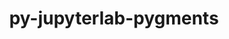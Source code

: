 ---
title: "py-jupyterlab-pygments"
layout: cache
categories: [package, develop]
meta: {"versions": ["0.2.2"], "compilers": ["gcc@=11.1.0", "gcc@=11.4.0", "gcc@=9.4.0", "oneapi@=2023.2.0", "oneapi@=2023.2.1"], "oss": ["ubuntu20.04"], "platforms": ["linux"], "targets": ["aarch64", "neoverse_v1", "ppc64le", "x86_64_v3"], "stacks": ["data-vis-sdk", "e4s", "e4s-arm", "e4s-neoverse_v1", "e4s-oneapi", "e4s-power", "root"], "num_specs": 84, "num_specs_by_stack": {"root": 84, "e4s-arm": 14, "e4s-neoverse_v1": 9, "e4s-power": 14, "data-vis-sdk": 13, "e4s": 20, "e4s-oneapi": 14}}
spec_details: [{"hash": "kl7hclzlq27bdqloht4onx77hss2rclv", "compiler": "gcc@=11.4.0", "versions": ["0.2.2"], "os": "ubuntu20.04", "platform": "linux", "target": "aarch64", "variants": ["build_system=python_pip"], "stacks": ["root", "e4s-arm"], "size": "-", "tarball": "https://binaries.spack.io/develop/build_cache/linux-ubuntu20.04-aarch64/gcc-11.4.0/py-jupyterlab-pygments-0.2.2/linux-ubuntu20.04-aarch64-gcc-11.4.0-py-jupyterlab-pygments-0.2.2-kl7hclzlq27bdqloht4onx77hss2rclv.spack"}, {"hash": "l4yil6wrv52gschrpqzfuyhec2hmymi4", "compiler": "gcc@=11.4.0", "versions": ["0.2.2"], "os": "ubuntu20.04", "platform": "linux", "target": "aarch64", "variants": ["build_system=python_pip"], "stacks": ["root", "e4s-arm"], "size": "-", "tarball": "https://binaries.spack.io/develop/build_cache/linux-ubuntu20.04-aarch64/gcc-11.4.0/py-jupyterlab-pygments-0.2.2/linux-ubuntu20.04-aarch64-gcc-11.4.0-py-jupyterlab-pygments-0.2.2-l4yil6wrv52gschrpqzfuyhec2hmymi4.spack"}, {"hash": "edfs5zh4g32havxy2tmow3pds4vrijmf", "compiler": "gcc@=11.4.0", "versions": ["0.2.2"], "os": "ubuntu20.04", "platform": "linux", "target": "aarch64", "variants": ["build_system=python_pip"], "stacks": ["root", "e4s-arm"], "size": "-", "tarball": "https://binaries.spack.io/develop/build_cache/linux-ubuntu20.04-aarch64/gcc-11.4.0/py-jupyterlab-pygments-0.2.2/linux-ubuntu20.04-aarch64-gcc-11.4.0-py-jupyterlab-pygments-0.2.2-edfs5zh4g32havxy2tmow3pds4vrijmf.spack"}, {"hash": "d3heysgkp2fgtmijzqvqwf5hixu4paqc", "compiler": "gcc@=11.4.0", "versions": ["0.2.2"], "os": "ubuntu20.04", "platform": "linux", "target": "aarch64", "variants": ["build_system=python_pip"], "stacks": ["root", "e4s-arm"], "size": "-", "tarball": "https://binaries.spack.io/develop/build_cache/linux-ubuntu20.04-aarch64/gcc-11.4.0/py-jupyterlab-pygments-0.2.2/linux-ubuntu20.04-aarch64-gcc-11.4.0-py-jupyterlab-pygments-0.2.2-d3heysgkp2fgtmijzqvqwf5hixu4paqc.spack"}, {"hash": "nysavvn2srhf5co5dwom3ipgblkcrgrc", "compiler": "gcc@=11.4.0", "versions": ["0.2.2"], "os": "ubuntu20.04", "platform": "linux", "target": "aarch64", "variants": ["build_system=python_pip"], "stacks": ["root", "e4s-arm"], "size": "-", "tarball": "https://binaries.spack.io/develop/build_cache/linux-ubuntu20.04-aarch64/gcc-11.4.0/py-jupyterlab-pygments-0.2.2/linux-ubuntu20.04-aarch64-gcc-11.4.0-py-jupyterlab-pygments-0.2.2-nysavvn2srhf5co5dwom3ipgblkcrgrc.spack"}, {"hash": "ossb7djf7jeevlvwul3ptmzeum7csi26", "compiler": "gcc@=11.4.0", "versions": ["0.2.2"], "os": "ubuntu20.04", "platform": "linux", "target": "aarch64", "variants": ["build_system=python_pip"], "stacks": ["root", "e4s-arm"], "size": "-", "tarball": "https://binaries.spack.io/develop/build_cache/linux-ubuntu20.04-aarch64/gcc-11.4.0/py-jupyterlab-pygments-0.2.2/linux-ubuntu20.04-aarch64-gcc-11.4.0-py-jupyterlab-pygments-0.2.2-ossb7djf7jeevlvwul3ptmzeum7csi26.spack"}, {"hash": "fby7322k4mj74lib5a3ncsnw33ac4jhd", "compiler": "gcc@=11.4.0", "versions": ["0.2.2"], "os": "ubuntu20.04", "platform": "linux", "target": "aarch64", "variants": ["build_system=python_pip"], "stacks": ["root", "e4s-arm"], "size": "-", "tarball": "https://binaries.spack.io/develop/build_cache/linux-ubuntu20.04-aarch64/gcc-11.4.0/py-jupyterlab-pygments-0.2.2/linux-ubuntu20.04-aarch64-gcc-11.4.0-py-jupyterlab-pygments-0.2.2-fby7322k4mj74lib5a3ncsnw33ac4jhd.spack"}, {"hash": "ojlq3m6aloe5sbnvij3idt4mh355qc2v", "compiler": "gcc@=11.4.0", "versions": ["0.2.2"], "os": "ubuntu20.04", "platform": "linux", "target": "aarch64", "variants": ["build_system=python_pip"], "stacks": ["root", "e4s-arm"], "size": "-", "tarball": "https://binaries.spack.io/develop/build_cache/linux-ubuntu20.04-aarch64/gcc-11.4.0/py-jupyterlab-pygments-0.2.2/linux-ubuntu20.04-aarch64-gcc-11.4.0-py-jupyterlab-pygments-0.2.2-ojlq3m6aloe5sbnvij3idt4mh355qc2v.spack"}, {"hash": "5ohkpojluahz56njdb7pr4l5bot3og6s", "compiler": "gcc@=11.4.0", "versions": ["0.2.2"], "os": "ubuntu20.04", "platform": "linux", "target": "aarch64", "variants": ["build_system=python_pip"], "stacks": ["root", "e4s-arm"], "size": "-", "tarball": "https://binaries.spack.io/develop/build_cache/linux-ubuntu20.04-aarch64/gcc-11.4.0/py-jupyterlab-pygments-0.2.2/linux-ubuntu20.04-aarch64-gcc-11.4.0-py-jupyterlab-pygments-0.2.2-5ohkpojluahz56njdb7pr4l5bot3og6s.spack"}, {"hash": "4b7dfv5bpnyuehq4a7q2ctbd47qaaxhb", "compiler": "gcc@=11.4.0", "versions": ["0.2.2"], "os": "ubuntu20.04", "platform": "linux", "target": "aarch64", "variants": ["build_system=python_pip"], "stacks": ["root", "e4s-arm"], "size": "-", "tarball": "https://binaries.spack.io/develop/build_cache/linux-ubuntu20.04-aarch64/gcc-11.4.0/py-jupyterlab-pygments-0.2.2/linux-ubuntu20.04-aarch64-gcc-11.4.0-py-jupyterlab-pygments-0.2.2-4b7dfv5bpnyuehq4a7q2ctbd47qaaxhb.spack"}, {"hash": "atcktfmkommv5eq54mzzfiajqyxk3jil", "compiler": "gcc@=11.4.0", "versions": ["0.2.2"], "os": "ubuntu20.04", "platform": "linux", "target": "aarch64", "variants": ["build_system=python_pip"], "stacks": ["root", "e4s-arm"], "size": "-", "tarball": "https://binaries.spack.io/develop/build_cache/linux-ubuntu20.04-aarch64/gcc-11.4.0/py-jupyterlab-pygments-0.2.2/linux-ubuntu20.04-aarch64-gcc-11.4.0-py-jupyterlab-pygments-0.2.2-atcktfmkommv5eq54mzzfiajqyxk3jil.spack"}, {"hash": "lx53lwcgs42lugtbjyabqygruhkqbshu", "compiler": "gcc@=11.4.0", "versions": ["0.2.2"], "os": "ubuntu20.04", "platform": "linux", "target": "aarch64", "variants": ["build_system=python_pip"], "stacks": ["root", "e4s-arm"], "size": "-", "tarball": "https://binaries.spack.io/develop/build_cache/linux-ubuntu20.04-aarch64/gcc-11.4.0/py-jupyterlab-pygments-0.2.2/linux-ubuntu20.04-aarch64-gcc-11.4.0-py-jupyterlab-pygments-0.2.2-lx53lwcgs42lugtbjyabqygruhkqbshu.spack"}, {"hash": "6364qrc5vncdfrfh4t5ntgcl3mp7jjms", "compiler": "gcc@=11.4.0", "versions": ["0.2.2"], "os": "ubuntu20.04", "platform": "linux", "target": "aarch64", "variants": ["build_system=python_pip"], "stacks": ["root", "e4s-arm"], "size": "-", "tarball": "https://binaries.spack.io/develop/build_cache/linux-ubuntu20.04-aarch64/gcc-11.4.0/py-jupyterlab-pygments-0.2.2/linux-ubuntu20.04-aarch64-gcc-11.4.0-py-jupyterlab-pygments-0.2.2-6364qrc5vncdfrfh4t5ntgcl3mp7jjms.spack"}, {"hash": "u6au643i7clnssjipvhmoyqgxej4nza2", "compiler": "gcc@=11.4.0", "versions": ["0.2.2"], "os": "ubuntu20.04", "platform": "linux", "target": "aarch64", "variants": ["build_system=python_pip"], "stacks": ["root", "e4s-arm"], "size": "-", "tarball": "https://binaries.spack.io/develop/build_cache/linux-ubuntu20.04-aarch64/gcc-11.4.0/py-jupyterlab-pygments-0.2.2/linux-ubuntu20.04-aarch64-gcc-11.4.0-py-jupyterlab-pygments-0.2.2-u6au643i7clnssjipvhmoyqgxej4nza2.spack"}, {"hash": "rt56ip6sxnlfnldalggnllkn4oh4qvm6", "compiler": "gcc@=11.4.0", "versions": ["0.2.2"], "os": "ubuntu20.04", "platform": "linux", "target": "neoverse_v1", "variants": ["build_system=python_pip"], "stacks": ["e4s-neoverse_v1", "root"], "size": "-", "tarball": "https://binaries.spack.io/develop/build_cache/linux-ubuntu20.04-neoverse_v1/gcc-11.4.0/py-jupyterlab-pygments-0.2.2/linux-ubuntu20.04-neoverse_v1-gcc-11.4.0-py-jupyterlab-pygments-0.2.2-rt56ip6sxnlfnldalggnllkn4oh4qvm6.spack"}, {"hash": "s3s7bgeozrpzsypqnwojp6fge3gvwptq", "compiler": "gcc@=11.4.0", "versions": ["0.2.2"], "os": "ubuntu20.04", "platform": "linux", "target": "neoverse_v1", "variants": ["build_system=python_pip"], "stacks": ["e4s-neoverse_v1", "root"], "size": "-", "tarball": "https://binaries.spack.io/develop/build_cache/linux-ubuntu20.04-neoverse_v1/gcc-11.4.0/py-jupyterlab-pygments-0.2.2/linux-ubuntu20.04-neoverse_v1-gcc-11.4.0-py-jupyterlab-pygments-0.2.2-s3s7bgeozrpzsypqnwojp6fge3gvwptq.spack"}, {"hash": "fjzfnnujlydq5ozp6iu6ps24jq5pfigg", "compiler": "gcc@=11.4.0", "versions": ["0.2.2"], "os": "ubuntu20.04", "platform": "linux", "target": "neoverse_v1", "variants": ["build_system=python_pip"], "stacks": ["e4s-neoverse_v1", "root"], "size": "-", "tarball": "https://binaries.spack.io/develop/build_cache/linux-ubuntu20.04-neoverse_v1/gcc-11.4.0/py-jupyterlab-pygments-0.2.2/linux-ubuntu20.04-neoverse_v1-gcc-11.4.0-py-jupyterlab-pygments-0.2.2-fjzfnnujlydq5ozp6iu6ps24jq5pfigg.spack"}, {"hash": "l2iyz5qvatwj3hpmycsdecqimwtfx4kq", "compiler": "gcc@=11.4.0", "versions": ["0.2.2"], "os": "ubuntu20.04", "platform": "linux", "target": "neoverse_v1", "variants": ["build_system=python_pip"], "stacks": ["e4s-neoverse_v1", "root"], "size": "-", "tarball": "https://binaries.spack.io/develop/build_cache/linux-ubuntu20.04-neoverse_v1/gcc-11.4.0/py-jupyterlab-pygments-0.2.2/linux-ubuntu20.04-neoverse_v1-gcc-11.4.0-py-jupyterlab-pygments-0.2.2-l2iyz5qvatwj3hpmycsdecqimwtfx4kq.spack"}, {"hash": "wb75r3kieu22g7pbtyrbjoyiuau75b7z", "compiler": "gcc@=11.4.0", "versions": ["0.2.2"], "os": "ubuntu20.04", "platform": "linux", "target": "neoverse_v1", "variants": ["build_system=python_pip"], "stacks": ["e4s-neoverse_v1", "root"], "size": "-", "tarball": "https://binaries.spack.io/develop/build_cache/linux-ubuntu20.04-neoverse_v1/gcc-11.4.0/py-jupyterlab-pygments-0.2.2/linux-ubuntu20.04-neoverse_v1-gcc-11.4.0-py-jupyterlab-pygments-0.2.2-wb75r3kieu22g7pbtyrbjoyiuau75b7z.spack"}, {"hash": "i7rkz4pwpibxnkrby245zdzmul7velnd", "compiler": "gcc@=11.4.0", "versions": ["0.2.2"], "os": "ubuntu20.04", "platform": "linux", "target": "neoverse_v1", "variants": ["build_system=python_pip"], "stacks": ["e4s-neoverse_v1", "root"], "size": "-", "tarball": "https://binaries.spack.io/develop/build_cache/linux-ubuntu20.04-neoverse_v1/gcc-11.4.0/py-jupyterlab-pygments-0.2.2/linux-ubuntu20.04-neoverse_v1-gcc-11.4.0-py-jupyterlab-pygments-0.2.2-i7rkz4pwpibxnkrby245zdzmul7velnd.spack"}, {"hash": "5qgc5ixgcveyj3445dcal3iyy4iwaqx3", "compiler": "gcc@=11.4.0", "versions": ["0.2.2"], "os": "ubuntu20.04", "platform": "linux", "target": "neoverse_v1", "variants": ["build_system=python_pip"], "stacks": ["e4s-neoverse_v1", "root"], "size": "-", "tarball": "https://binaries.spack.io/develop/build_cache/linux-ubuntu20.04-neoverse_v1/gcc-11.4.0/py-jupyterlab-pygments-0.2.2/linux-ubuntu20.04-neoverse_v1-gcc-11.4.0-py-jupyterlab-pygments-0.2.2-5qgc5ixgcveyj3445dcal3iyy4iwaqx3.spack"}, {"hash": "4bx3tj6adqnn4apmujgnb5ynz2twczvs", "compiler": "gcc@=11.4.0", "versions": ["0.2.2"], "os": "ubuntu20.04", "platform": "linux", "target": "neoverse_v1", "variants": ["build_system=python_pip"], "stacks": ["e4s-neoverse_v1", "root"], "size": "-", "tarball": "https://binaries.spack.io/develop/build_cache/linux-ubuntu20.04-neoverse_v1/gcc-11.4.0/py-jupyterlab-pygments-0.2.2/linux-ubuntu20.04-neoverse_v1-gcc-11.4.0-py-jupyterlab-pygments-0.2.2-4bx3tj6adqnn4apmujgnb5ynz2twczvs.spack"}, {"hash": "gv3xrzjupoadz5fng226nozr7fch76ey", "compiler": "gcc@=11.4.0", "versions": ["0.2.2"], "os": "ubuntu20.04", "platform": "linux", "target": "neoverse_v1", "variants": ["build_system=python_pip"], "stacks": ["e4s-neoverse_v1", "root"], "size": "-", "tarball": "https://binaries.spack.io/develop/build_cache/linux-ubuntu20.04-neoverse_v1/gcc-11.4.0/py-jupyterlab-pygments-0.2.2/linux-ubuntu20.04-neoverse_v1-gcc-11.4.0-py-jupyterlab-pygments-0.2.2-gv3xrzjupoadz5fng226nozr7fch76ey.spack"}, {"hash": "uwp2myesusjrccvzbmwjq2wzf2z5s4ao", "compiler": "gcc@=9.4.0", "versions": ["0.2.2"], "os": "ubuntu20.04", "platform": "linux", "target": "ppc64le", "variants": ["build_system=python_pip"], "stacks": ["root", "e4s-power"], "size": "-", "tarball": "https://binaries.spack.io/develop/build_cache/linux-ubuntu20.04-ppc64le/gcc-9.4.0/py-jupyterlab-pygments-0.2.2/linux-ubuntu20.04-ppc64le-gcc-9.4.0-py-jupyterlab-pygments-0.2.2-uwp2myesusjrccvzbmwjq2wzf2z5s4ao.spack"}, {"hash": "2mv5saaqpwt7ylmpss4d6zw7mxnkq7wc", "compiler": "gcc@=9.4.0", "versions": ["0.2.2"], "os": "ubuntu20.04", "platform": "linux", "target": "ppc64le", "variants": ["build_system=python_pip"], "stacks": ["root", "e4s-power"], "size": "-", "tarball": "https://binaries.spack.io/develop/build_cache/linux-ubuntu20.04-ppc64le/gcc-9.4.0/py-jupyterlab-pygments-0.2.2/linux-ubuntu20.04-ppc64le-gcc-9.4.0-py-jupyterlab-pygments-0.2.2-2mv5saaqpwt7ylmpss4d6zw7mxnkq7wc.spack"}, {"hash": "4bhwogxtklpmgkbogb5qu3aqj2tjgusx", "compiler": "gcc@=9.4.0", "versions": ["0.2.2"], "os": "ubuntu20.04", "platform": "linux", "target": "ppc64le", "variants": ["build_system=python_pip"], "stacks": ["root", "e4s-power"], "size": "-", "tarball": "https://binaries.spack.io/develop/build_cache/linux-ubuntu20.04-ppc64le/gcc-9.4.0/py-jupyterlab-pygments-0.2.2/linux-ubuntu20.04-ppc64le-gcc-9.4.0-py-jupyterlab-pygments-0.2.2-4bhwogxtklpmgkbogb5qu3aqj2tjgusx.spack"}, {"hash": "7q775blccehxerpukiw2afbsiorxjtd7", "compiler": "gcc@=9.4.0", "versions": ["0.2.2"], "os": "ubuntu20.04", "platform": "linux", "target": "ppc64le", "variants": ["build_system=python_pip"], "stacks": ["root", "e4s-power"], "size": "-", "tarball": "https://binaries.spack.io/develop/build_cache/linux-ubuntu20.04-ppc64le/gcc-9.4.0/py-jupyterlab-pygments-0.2.2/linux-ubuntu20.04-ppc64le-gcc-9.4.0-py-jupyterlab-pygments-0.2.2-7q775blccehxerpukiw2afbsiorxjtd7.spack"}, {"hash": "cynpicdi2a6qo4fd6vdv7lydsz6kcx4i", "compiler": "gcc@=9.4.0", "versions": ["0.2.2"], "os": "ubuntu20.04", "platform": "linux", "target": "ppc64le", "variants": ["build_system=python_pip"], "stacks": ["root", "e4s-power"], "size": "-", "tarball": "https://binaries.spack.io/develop/build_cache/linux-ubuntu20.04-ppc64le/gcc-9.4.0/py-jupyterlab-pygments-0.2.2/linux-ubuntu20.04-ppc64le-gcc-9.4.0-py-jupyterlab-pygments-0.2.2-cynpicdi2a6qo4fd6vdv7lydsz6kcx4i.spack"}, {"hash": "4tka6oq2s6oug2q5dlnj4dpnqyry4pfe", "compiler": "gcc@=9.4.0", "versions": ["0.2.2"], "os": "ubuntu20.04", "platform": "linux", "target": "ppc64le", "variants": ["build_system=python_pip"], "stacks": ["root", "e4s-power"], "size": "-", "tarball": "https://binaries.spack.io/develop/build_cache/linux-ubuntu20.04-ppc64le/gcc-9.4.0/py-jupyterlab-pygments-0.2.2/linux-ubuntu20.04-ppc64le-gcc-9.4.0-py-jupyterlab-pygments-0.2.2-4tka6oq2s6oug2q5dlnj4dpnqyry4pfe.spack"}, {"hash": "g4v5hxq3aehywxrwvsubuadqkygf7i6a", "compiler": "gcc@=9.4.0", "versions": ["0.2.2"], "os": "ubuntu20.04", "platform": "linux", "target": "ppc64le", "variants": ["build_system=python_pip"], "stacks": ["root", "e4s-power"], "size": "-", "tarball": "https://binaries.spack.io/develop/build_cache/linux-ubuntu20.04-ppc64le/gcc-9.4.0/py-jupyterlab-pygments-0.2.2/linux-ubuntu20.04-ppc64le-gcc-9.4.0-py-jupyterlab-pygments-0.2.2-g4v5hxq3aehywxrwvsubuadqkygf7i6a.spack"}, {"hash": "mbj2z6aw6q55mq5jnf7pbyn5uvhju4wn", "compiler": "gcc@=9.4.0", "versions": ["0.2.2"], "os": "ubuntu20.04", "platform": "linux", "target": "ppc64le", "variants": ["build_system=python_pip"], "stacks": ["root", "e4s-power"], "size": "-", "tarball": "https://binaries.spack.io/develop/build_cache/linux-ubuntu20.04-ppc64le/gcc-9.4.0/py-jupyterlab-pygments-0.2.2/linux-ubuntu20.04-ppc64le-gcc-9.4.0-py-jupyterlab-pygments-0.2.2-mbj2z6aw6q55mq5jnf7pbyn5uvhju4wn.spack"}, {"hash": "t7ricur4n2mxrp6mm6ibktvstm2xbkwn", "compiler": "gcc@=9.4.0", "versions": ["0.2.2"], "os": "ubuntu20.04", "platform": "linux", "target": "ppc64le", "variants": ["build_system=python_pip"], "stacks": ["root", "e4s-power"], "size": "-", "tarball": "https://binaries.spack.io/develop/build_cache/linux-ubuntu20.04-ppc64le/gcc-9.4.0/py-jupyterlab-pygments-0.2.2/linux-ubuntu20.04-ppc64le-gcc-9.4.0-py-jupyterlab-pygments-0.2.2-t7ricur4n2mxrp6mm6ibktvstm2xbkwn.spack"}, {"hash": "3oxewujepjdoq7slnnnfihvjlac422y5", "compiler": "gcc@=9.4.0", "versions": ["0.2.2"], "os": "ubuntu20.04", "platform": "linux", "target": "ppc64le", "variants": ["build_system=python_pip"], "stacks": ["root", "e4s-power"], "size": "-", "tarball": "https://binaries.spack.io/develop/build_cache/linux-ubuntu20.04-ppc64le/gcc-9.4.0/py-jupyterlab-pygments-0.2.2/linux-ubuntu20.04-ppc64le-gcc-9.4.0-py-jupyterlab-pygments-0.2.2-3oxewujepjdoq7slnnnfihvjlac422y5.spack"}, {"hash": "hvcoghprvs5b7wy5oq54tddzoy4j6w7f", "compiler": "gcc@=9.4.0", "versions": ["0.2.2"], "os": "ubuntu20.04", "platform": "linux", "target": "ppc64le", "variants": ["build_system=python_pip"], "stacks": ["root", "e4s-power"], "size": "-", "tarball": "https://binaries.spack.io/develop/build_cache/linux-ubuntu20.04-ppc64le/gcc-9.4.0/py-jupyterlab-pygments-0.2.2/linux-ubuntu20.04-ppc64le-gcc-9.4.0-py-jupyterlab-pygments-0.2.2-hvcoghprvs5b7wy5oq54tddzoy4j6w7f.spack"}, {"hash": "slafvocfzqqhj6vvv32htu3mebp4js56", "compiler": "gcc@=9.4.0", "versions": ["0.2.2"], "os": "ubuntu20.04", "platform": "linux", "target": "ppc64le", "variants": ["build_system=python_pip"], "stacks": ["root", "e4s-power"], "size": "-", "tarball": "https://binaries.spack.io/develop/build_cache/linux-ubuntu20.04-ppc64le/gcc-9.4.0/py-jupyterlab-pygments-0.2.2/linux-ubuntu20.04-ppc64le-gcc-9.4.0-py-jupyterlab-pygments-0.2.2-slafvocfzqqhj6vvv32htu3mebp4js56.spack"}, {"hash": "bmqfvluuk5hijky5k5lsytd2oqvpqppd", "compiler": "gcc@=9.4.0", "versions": ["0.2.2"], "os": "ubuntu20.04", "platform": "linux", "target": "ppc64le", "variants": ["build_system=python_pip"], "stacks": ["root", "e4s-power"], "size": "-", "tarball": "https://binaries.spack.io/develop/build_cache/linux-ubuntu20.04-ppc64le/gcc-9.4.0/py-jupyterlab-pygments-0.2.2/linux-ubuntu20.04-ppc64le-gcc-9.4.0-py-jupyterlab-pygments-0.2.2-bmqfvluuk5hijky5k5lsytd2oqvpqppd.spack"}, {"hash": "hx2zpfb4edwhubp3y4kz67crk2opcgch", "compiler": "gcc@=9.4.0", "versions": ["0.2.2"], "os": "ubuntu20.04", "platform": "linux", "target": "ppc64le", "variants": ["build_system=python_pip"], "stacks": ["root", "e4s-power"], "size": "-", "tarball": "https://binaries.spack.io/develop/build_cache/linux-ubuntu20.04-ppc64le/gcc-9.4.0/py-jupyterlab-pygments-0.2.2/linux-ubuntu20.04-ppc64le-gcc-9.4.0-py-jupyterlab-pygments-0.2.2-hx2zpfb4edwhubp3y4kz67crk2opcgch.spack"}, {"hash": "mnybtm4rcolm3olv3faxed3dddop35ug", "compiler": "gcc@=11.1.0", "versions": ["0.2.2"], "os": "ubuntu20.04", "platform": "linux", "target": "x86_64_v3", "variants": ["build_system=python_pip"], "stacks": ["root", "data-vis-sdk"], "size": "-", "tarball": "https://binaries.spack.io/develop/build_cache/linux-ubuntu20.04-x86_64_v3/gcc-11.1.0/py-jupyterlab-pygments-0.2.2/linux-ubuntu20.04-x86_64_v3-gcc-11.1.0-py-jupyterlab-pygments-0.2.2-mnybtm4rcolm3olv3faxed3dddop35ug.spack"}, {"hash": "d32pssiko5zqrsneopuyfbcma36v253i", "compiler": "gcc@=11.1.0", "versions": ["0.2.2"], "os": "ubuntu20.04", "platform": "linux", "target": "x86_64_v3", "variants": ["build_system=python_pip"], "stacks": ["root", "data-vis-sdk"], "size": "-", "tarball": "https://binaries.spack.io/develop/build_cache/linux-ubuntu20.04-x86_64_v3/gcc-11.1.0/py-jupyterlab-pygments-0.2.2/linux-ubuntu20.04-x86_64_v3-gcc-11.1.0-py-jupyterlab-pygments-0.2.2-d32pssiko5zqrsneopuyfbcma36v253i.spack"}, {"hash": "lhvhj7bzcoa4qqnnqpjzdgvucdp7xumr", "compiler": "gcc@=11.1.0", "versions": ["0.2.2"], "os": "ubuntu20.04", "platform": "linux", "target": "x86_64_v3", "variants": ["build_system=python_pip"], "stacks": ["root", "data-vis-sdk"], "size": "-", "tarball": "https://binaries.spack.io/develop/build_cache/linux-ubuntu20.04-x86_64_v3/gcc-11.1.0/py-jupyterlab-pygments-0.2.2/linux-ubuntu20.04-x86_64_v3-gcc-11.1.0-py-jupyterlab-pygments-0.2.2-lhvhj7bzcoa4qqnnqpjzdgvucdp7xumr.spack"}, {"hash": "3ay4w4invy26qdltp7zn6ew76h5c2dp5", "compiler": "gcc@=11.1.0", "versions": ["0.2.2"], "os": "ubuntu20.04", "platform": "linux", "target": "x86_64_v3", "variants": ["build_system=python_pip"], "stacks": ["root", "data-vis-sdk"], "size": "-", "tarball": "https://binaries.spack.io/develop/build_cache/linux-ubuntu20.04-x86_64_v3/gcc-11.1.0/py-jupyterlab-pygments-0.2.2/linux-ubuntu20.04-x86_64_v3-gcc-11.1.0-py-jupyterlab-pygments-0.2.2-3ay4w4invy26qdltp7zn6ew76h5c2dp5.spack"}, {"hash": "e7iojm5gvx6rqjagighiucyjlgucyqhp", "compiler": "gcc@=11.1.0", "versions": ["0.2.2"], "os": "ubuntu20.04", "platform": "linux", "target": "x86_64_v3", "variants": ["build_system=python_pip"], "stacks": ["root", "data-vis-sdk"], "size": "-", "tarball": "https://binaries.spack.io/develop/build_cache/linux-ubuntu20.04-x86_64_v3/gcc-11.1.0/py-jupyterlab-pygments-0.2.2/linux-ubuntu20.04-x86_64_v3-gcc-11.1.0-py-jupyterlab-pygments-0.2.2-e7iojm5gvx6rqjagighiucyjlgucyqhp.spack"}, {"hash": "e4xh5x4mlf2bacli564wpfev25gjgb5p", "compiler": "gcc@=11.1.0", "versions": ["0.2.2"], "os": "ubuntu20.04", "platform": "linux", "target": "x86_64_v3", "variants": ["build_system=python_pip"], "stacks": ["root", "data-vis-sdk"], "size": "-", "tarball": "https://binaries.spack.io/develop/build_cache/linux-ubuntu20.04-x86_64_v3/gcc-11.1.0/py-jupyterlab-pygments-0.2.2/linux-ubuntu20.04-x86_64_v3-gcc-11.1.0-py-jupyterlab-pygments-0.2.2-e4xh5x4mlf2bacli564wpfev25gjgb5p.spack"}, {"hash": "eb3hhapn7uezzebjo4sab47pzgj23glf", "compiler": "gcc@=11.1.0", "versions": ["0.2.2"], "os": "ubuntu20.04", "platform": "linux", "target": "x86_64_v3", "variants": ["build_system=python_pip"], "stacks": ["root", "data-vis-sdk"], "size": "-", "tarball": "https://binaries.spack.io/develop/build_cache/linux-ubuntu20.04-x86_64_v3/gcc-11.1.0/py-jupyterlab-pygments-0.2.2/linux-ubuntu20.04-x86_64_v3-gcc-11.1.0-py-jupyterlab-pygments-0.2.2-eb3hhapn7uezzebjo4sab47pzgj23glf.spack"}, {"hash": "4ecwhf4xe45wq2wxpuvzjyoox2rv543e", "compiler": "gcc@=11.1.0", "versions": ["0.2.2"], "os": "ubuntu20.04", "platform": "linux", "target": "x86_64_v3", "variants": ["build_system=python_pip"], "stacks": ["root", "data-vis-sdk"], "size": "-", "tarball": "https://binaries.spack.io/develop/build_cache/linux-ubuntu20.04-x86_64_v3/gcc-11.1.0/py-jupyterlab-pygments-0.2.2/linux-ubuntu20.04-x86_64_v3-gcc-11.1.0-py-jupyterlab-pygments-0.2.2-4ecwhf4xe45wq2wxpuvzjyoox2rv543e.spack"}, {"hash": "isiypfallnazeeurmdwwpsh6xo22exga", "compiler": "gcc@=11.1.0", "versions": ["0.2.2"], "os": "ubuntu20.04", "platform": "linux", "target": "x86_64_v3", "variants": ["build_system=python_pip"], "stacks": ["root", "data-vis-sdk"], "size": "-", "tarball": "https://binaries.spack.io/develop/build_cache/linux-ubuntu20.04-x86_64_v3/gcc-11.1.0/py-jupyterlab-pygments-0.2.2/linux-ubuntu20.04-x86_64_v3-gcc-11.1.0-py-jupyterlab-pygments-0.2.2-isiypfallnazeeurmdwwpsh6xo22exga.spack"}, {"hash": "yex34bz2c3natszfue2gbvdho2drg4kw", "compiler": "gcc@=11.1.0", "versions": ["0.2.2"], "os": "ubuntu20.04", "platform": "linux", "target": "x86_64_v3", "variants": ["build_system=python_pip"], "stacks": ["root", "data-vis-sdk"], "size": "-", "tarball": "https://binaries.spack.io/develop/build_cache/linux-ubuntu20.04-x86_64_v3/gcc-11.1.0/py-jupyterlab-pygments-0.2.2/linux-ubuntu20.04-x86_64_v3-gcc-11.1.0-py-jupyterlab-pygments-0.2.2-yex34bz2c3natszfue2gbvdho2drg4kw.spack"}, {"hash": "ujhqicvyzczrembsil3byeht4qrg2acd", "compiler": "gcc@=11.1.0", "versions": ["0.2.2"], "os": "ubuntu20.04", "platform": "linux", "target": "x86_64_v3", "variants": ["build_system=python_pip"], "stacks": ["root", "data-vis-sdk"], "size": "-", "tarball": "https://binaries.spack.io/develop/build_cache/linux-ubuntu20.04-x86_64_v3/gcc-11.1.0/py-jupyterlab-pygments-0.2.2/linux-ubuntu20.04-x86_64_v3-gcc-11.1.0-py-jupyterlab-pygments-0.2.2-ujhqicvyzczrembsil3byeht4qrg2acd.spack"}, {"hash": "akufmvoroi6smtvciyeyamhlsllnzsd3", "compiler": "gcc@=11.1.0", "versions": ["0.2.2"], "os": "ubuntu20.04", "platform": "linux", "target": "x86_64_v3", "variants": ["build_system=python_pip"], "stacks": ["root", "data-vis-sdk"], "size": "-", "tarball": "https://binaries.spack.io/develop/build_cache/linux-ubuntu20.04-x86_64_v3/gcc-11.1.0/py-jupyterlab-pygments-0.2.2/linux-ubuntu20.04-x86_64_v3-gcc-11.1.0-py-jupyterlab-pygments-0.2.2-akufmvoroi6smtvciyeyamhlsllnzsd3.spack"}, {"hash": "d63a45jsjimliugwhub6khzjhj6xrg6v", "compiler": "gcc@=11.1.0", "versions": ["0.2.2"], "os": "ubuntu20.04", "platform": "linux", "target": "x86_64_v3", "variants": ["build_system=python_pip"], "stacks": ["root", "data-vis-sdk"], "size": "-", "tarball": "https://binaries.spack.io/develop/build_cache/linux-ubuntu20.04-x86_64_v3/gcc-11.1.0/py-jupyterlab-pygments-0.2.2/linux-ubuntu20.04-x86_64_v3-gcc-11.1.0-py-jupyterlab-pygments-0.2.2-d63a45jsjimliugwhub6khzjhj6xrg6v.spack"}, {"hash": "kbdy55berw74zxhwfvzl5xleeqh4mk76", "compiler": "gcc@=11.4.0", "versions": ["0.2.2"], "os": "ubuntu20.04", "platform": "linux", "target": "x86_64_v3", "variants": ["build_system=python_pip"], "stacks": ["root", "e4s"], "size": "-", "tarball": "https://binaries.spack.io/develop/build_cache/linux-ubuntu20.04-x86_64_v3/gcc-11.4.0/py-jupyterlab-pygments-0.2.2/linux-ubuntu20.04-x86_64_v3-gcc-11.4.0-py-jupyterlab-pygments-0.2.2-kbdy55berw74zxhwfvzl5xleeqh4mk76.spack"}, {"hash": "svngrrctnds2smiilwvb4umzxtjesuj7", "compiler": "gcc@=11.4.0", "versions": ["0.2.2"], "os": "ubuntu20.04", "platform": "linux", "target": "x86_64_v3", "variants": ["build_system=python_pip"], "stacks": ["root", "e4s"], "size": "-", "tarball": "https://binaries.spack.io/develop/build_cache/linux-ubuntu20.04-x86_64_v3/gcc-11.4.0/py-jupyterlab-pygments-0.2.2/linux-ubuntu20.04-x86_64_v3-gcc-11.4.0-py-jupyterlab-pygments-0.2.2-svngrrctnds2smiilwvb4umzxtjesuj7.spack"}, {"hash": "2wbzrijjewgchyicainpvlkysvvl2vfw", "compiler": "gcc@=11.4.0", "versions": ["0.2.2"], "os": "ubuntu20.04", "platform": "linux", "target": "x86_64_v3", "variants": ["build_system=python_pip"], "stacks": ["root", "e4s"], "size": "-", "tarball": "https://binaries.spack.io/develop/build_cache/linux-ubuntu20.04-x86_64_v3/gcc-11.4.0/py-jupyterlab-pygments-0.2.2/linux-ubuntu20.04-x86_64_v3-gcc-11.4.0-py-jupyterlab-pygments-0.2.2-2wbzrijjewgchyicainpvlkysvvl2vfw.spack"}, {"hash": "3to57kjimjnaiomzqpuyggs4acquuu5k", "compiler": "gcc@=11.4.0", "versions": ["0.2.2"], "os": "ubuntu20.04", "platform": "linux", "target": "x86_64_v3", "variants": ["build_system=python_pip"], "stacks": ["root", "e4s"], "size": "-", "tarball": "https://binaries.spack.io/develop/build_cache/linux-ubuntu20.04-x86_64_v3/gcc-11.4.0/py-jupyterlab-pygments-0.2.2/linux-ubuntu20.04-x86_64_v3-gcc-11.4.0-py-jupyterlab-pygments-0.2.2-3to57kjimjnaiomzqpuyggs4acquuu5k.spack"}, {"hash": "7b4u3a4wh5w6olbnofs7t3fmnvgxyqhd", "compiler": "gcc@=11.4.0", "versions": ["0.2.2"], "os": "ubuntu20.04", "platform": "linux", "target": "x86_64_v3", "variants": ["build_system=python_pip"], "stacks": ["root", "e4s"], "size": "-", "tarball": "https://binaries.spack.io/develop/build_cache/linux-ubuntu20.04-x86_64_v3/gcc-11.4.0/py-jupyterlab-pygments-0.2.2/linux-ubuntu20.04-x86_64_v3-gcc-11.4.0-py-jupyterlab-pygments-0.2.2-7b4u3a4wh5w6olbnofs7t3fmnvgxyqhd.spack"}, {"hash": "gqcxbzebz6r6spcbfpvknqz3qvcloa4i", "compiler": "gcc@=11.4.0", "versions": ["0.2.2"], "os": "ubuntu20.04", "platform": "linux", "target": "x86_64_v3", "variants": ["build_system=python_pip"], "stacks": ["root", "e4s"], "size": "-", "tarball": "https://binaries.spack.io/develop/build_cache/linux-ubuntu20.04-x86_64_v3/gcc-11.4.0/py-jupyterlab-pygments-0.2.2/linux-ubuntu20.04-x86_64_v3-gcc-11.4.0-py-jupyterlab-pygments-0.2.2-gqcxbzebz6r6spcbfpvknqz3qvcloa4i.spack"}, {"hash": "wwjehpuvl37llkey5yrmdcavsils45wx", "compiler": "gcc@=11.4.0", "versions": ["0.2.2"], "os": "ubuntu20.04", "platform": "linux", "target": "x86_64_v3", "variants": ["build_system=python_pip"], "stacks": ["root", "e4s"], "size": "-", "tarball": "https://binaries.spack.io/develop/build_cache/linux-ubuntu20.04-x86_64_v3/gcc-11.4.0/py-jupyterlab-pygments-0.2.2/linux-ubuntu20.04-x86_64_v3-gcc-11.4.0-py-jupyterlab-pygments-0.2.2-wwjehpuvl37llkey5yrmdcavsils45wx.spack"}, {"hash": "ylstzpcf2qu7oogktn6u5khkqaqdzvby", "compiler": "gcc@=11.4.0", "versions": ["0.2.2"], "os": "ubuntu20.04", "platform": "linux", "target": "x86_64_v3", "variants": ["build_system=python_pip"], "stacks": ["root", "e4s"], "size": "-", "tarball": "https://binaries.spack.io/develop/build_cache/linux-ubuntu20.04-x86_64_v3/gcc-11.4.0/py-jupyterlab-pygments-0.2.2/linux-ubuntu20.04-x86_64_v3-gcc-11.4.0-py-jupyterlab-pygments-0.2.2-ylstzpcf2qu7oogktn6u5khkqaqdzvby.spack"}, {"hash": "mrptcg3k4vhegyagfq4oehmqqjlornbg", "compiler": "gcc@=11.4.0", "versions": ["0.2.2"], "os": "ubuntu20.04", "platform": "linux", "target": "x86_64_v3", "variants": ["build_system=python_pip"], "stacks": ["root", "e4s"], "size": "-", "tarball": "https://binaries.spack.io/develop/build_cache/linux-ubuntu20.04-x86_64_v3/gcc-11.4.0/py-jupyterlab-pygments-0.2.2/linux-ubuntu20.04-x86_64_v3-gcc-11.4.0-py-jupyterlab-pygments-0.2.2-mrptcg3k4vhegyagfq4oehmqqjlornbg.spack"}, {"hash": "ta4vnxlzn4fudnycjhjwfookrrvpedla", "compiler": "gcc@=11.4.0", "versions": ["0.2.2"], "os": "ubuntu20.04", "platform": "linux", "target": "x86_64_v3", "variants": ["build_system=python_pip"], "stacks": ["root", "e4s"], "size": "-", "tarball": "https://binaries.spack.io/develop/build_cache/linux-ubuntu20.04-x86_64_v3/gcc-11.4.0/py-jupyterlab-pygments-0.2.2/linux-ubuntu20.04-x86_64_v3-gcc-11.4.0-py-jupyterlab-pygments-0.2.2-ta4vnxlzn4fudnycjhjwfookrrvpedla.spack"}, {"hash": "eu3uc7l2fuiqjdj6slmvevxocselxs6o", "compiler": "gcc@=11.4.0", "versions": ["0.2.2"], "os": "ubuntu20.04", "platform": "linux", "target": "x86_64_v3", "variants": ["build_system=python_pip"], "stacks": ["root", "e4s"], "size": "-", "tarball": "https://binaries.spack.io/develop/build_cache/linux-ubuntu20.04-x86_64_v3/gcc-11.4.0/py-jupyterlab-pygments-0.2.2/linux-ubuntu20.04-x86_64_v3-gcc-11.4.0-py-jupyterlab-pygments-0.2.2-eu3uc7l2fuiqjdj6slmvevxocselxs6o.spack"}, {"hash": "qqi55lrn55in76jv3ztbm6ehau7jogpu", "compiler": "gcc@=11.4.0", "versions": ["0.2.2"], "os": "ubuntu20.04", "platform": "linux", "target": "x86_64_v3", "variants": ["build_system=python_pip"], "stacks": ["root", "e4s"], "size": "-", "tarball": "https://binaries.spack.io/develop/build_cache/linux-ubuntu20.04-x86_64_v3/gcc-11.4.0/py-jupyterlab-pygments-0.2.2/linux-ubuntu20.04-x86_64_v3-gcc-11.4.0-py-jupyterlab-pygments-0.2.2-qqi55lrn55in76jv3ztbm6ehau7jogpu.spack"}, {"hash": "uzzeezquo774iugfczbu3dennceqp2lr", "compiler": "gcc@=11.4.0", "versions": ["0.2.2"], "os": "ubuntu20.04", "platform": "linux", "target": "x86_64_v3", "variants": ["build_system=python_pip"], "stacks": ["root", "e4s"], "size": "-", "tarball": "https://binaries.spack.io/develop/build_cache/linux-ubuntu20.04-x86_64_v3/gcc-11.4.0/py-jupyterlab-pygments-0.2.2/linux-ubuntu20.04-x86_64_v3-gcc-11.4.0-py-jupyterlab-pygments-0.2.2-uzzeezquo774iugfczbu3dennceqp2lr.spack"}, {"hash": "fugid4n5z6mfnk4rdn27dwsof5kfbpon", "compiler": "gcc@=11.4.0", "versions": ["0.2.2"], "os": "ubuntu20.04", "platform": "linux", "target": "x86_64_v3", "variants": ["build_system=python_pip"], "stacks": ["root", "e4s"], "size": "-", "tarball": "https://binaries.spack.io/develop/build_cache/linux-ubuntu20.04-x86_64_v3/gcc-11.4.0/py-jupyterlab-pygments-0.2.2/linux-ubuntu20.04-x86_64_v3-gcc-11.4.0-py-jupyterlab-pygments-0.2.2-fugid4n5z6mfnk4rdn27dwsof5kfbpon.spack"}, {"hash": "hzbpfeogvw6y42kv6nkl7tllmcfiu7bm", "compiler": "gcc@=11.4.0", "versions": ["0.2.2"], "os": "ubuntu20.04", "platform": "linux", "target": "x86_64_v3", "variants": ["build_system=python_pip"], "stacks": ["root", "e4s"], "size": "-", "tarball": "https://binaries.spack.io/develop/build_cache/linux-ubuntu20.04-x86_64_v3/gcc-11.4.0/py-jupyterlab-pygments-0.2.2/linux-ubuntu20.04-x86_64_v3-gcc-11.4.0-py-jupyterlab-pygments-0.2.2-hzbpfeogvw6y42kv6nkl7tllmcfiu7bm.spack"}, {"hash": "oxz7sh7vga4p7nq3iaeh46bn57f3y64r", "compiler": "gcc@=11.4.0", "versions": ["0.2.2"], "os": "ubuntu20.04", "platform": "linux", "target": "x86_64_v3", "variants": ["build_system=python_pip"], "stacks": ["root", "e4s"], "size": "-", "tarball": "https://binaries.spack.io/develop/build_cache/linux-ubuntu20.04-x86_64_v3/gcc-11.4.0/py-jupyterlab-pygments-0.2.2/linux-ubuntu20.04-x86_64_v3-gcc-11.4.0-py-jupyterlab-pygments-0.2.2-oxz7sh7vga4p7nq3iaeh46bn57f3y64r.spack"}, {"hash": "7yszkfpg7ol2xs23f74ljaz42zoqu2hp", "compiler": "gcc@=11.4.0", "versions": ["0.2.2"], "os": "ubuntu20.04", "platform": "linux", "target": "x86_64_v3", "variants": ["build_system=python_pip"], "stacks": ["root", "e4s"], "size": "-", "tarball": "https://binaries.spack.io/develop/build_cache/linux-ubuntu20.04-x86_64_v3/gcc-11.4.0/py-jupyterlab-pygments-0.2.2/linux-ubuntu20.04-x86_64_v3-gcc-11.4.0-py-jupyterlab-pygments-0.2.2-7yszkfpg7ol2xs23f74ljaz42zoqu2hp.spack"}, {"hash": "d5txq5yyyscyb2bgs7ntdwppgkxz27yj", "compiler": "gcc@=11.4.0", "versions": ["0.2.2"], "os": "ubuntu20.04", "platform": "linux", "target": "x86_64_v3", "variants": ["build_system=python_pip"], "stacks": ["root", "e4s"], "size": "-", "tarball": "https://binaries.spack.io/develop/build_cache/linux-ubuntu20.04-x86_64_v3/gcc-11.4.0/py-jupyterlab-pygments-0.2.2/linux-ubuntu20.04-x86_64_v3-gcc-11.4.0-py-jupyterlab-pygments-0.2.2-d5txq5yyyscyb2bgs7ntdwppgkxz27yj.spack"}, {"hash": "7ibdviz5gtenwgwdic4wzasmfu2albwp", "compiler": "gcc@=11.4.0", "versions": ["0.2.2"], "os": "ubuntu20.04", "platform": "linux", "target": "x86_64_v3", "variants": ["build_system=python_pip"], "stacks": ["root", "e4s"], "size": "-", "tarball": "https://binaries.spack.io/develop/build_cache/linux-ubuntu20.04-x86_64_v3/gcc-11.4.0/py-jupyterlab-pygments-0.2.2/linux-ubuntu20.04-x86_64_v3-gcc-11.4.0-py-jupyterlab-pygments-0.2.2-7ibdviz5gtenwgwdic4wzasmfu2albwp.spack"}, {"hash": "s6s3koqm4jn7x5buircnn6lzvex7peh5", "compiler": "gcc@=11.4.0", "versions": ["0.2.2"], "os": "ubuntu20.04", "platform": "linux", "target": "x86_64_v3", "variants": ["build_system=python_pip"], "stacks": ["root", "e4s"], "size": "-", "tarball": "https://binaries.spack.io/develop/build_cache/linux-ubuntu20.04-x86_64_v3/gcc-11.4.0/py-jupyterlab-pygments-0.2.2/linux-ubuntu20.04-x86_64_v3-gcc-11.4.0-py-jupyterlab-pygments-0.2.2-s6s3koqm4jn7x5buircnn6lzvex7peh5.spack"}, {"hash": "yekmampv57gpwuzzhw2r3eipfh2wddk2", "compiler": "oneapi@=2023.2.0", "versions": ["0.2.2"], "os": "ubuntu20.04", "platform": "linux", "target": "x86_64_v3", "variants": ["build_system=python_pip"], "stacks": ["root", "e4s-oneapi"], "size": "-", "tarball": "https://binaries.spack.io/develop/build_cache/linux-ubuntu20.04-x86_64_v3/oneapi-2023.2.0/py-jupyterlab-pygments-0.2.2/linux-ubuntu20.04-x86_64_v3-oneapi-2023.2.0-py-jupyterlab-pygments-0.2.2-yekmampv57gpwuzzhw2r3eipfh2wddk2.spack"}, {"hash": "hxgekxhqij242eqdikqyguoihtgxdlhz", "compiler": "oneapi@=2023.2.0", "versions": ["0.2.2"], "os": "ubuntu20.04", "platform": "linux", "target": "x86_64_v3", "variants": ["build_system=python_pip"], "stacks": ["root", "e4s-oneapi"], "size": "-", "tarball": "https://binaries.spack.io/develop/build_cache/linux-ubuntu20.04-x86_64_v3/oneapi-2023.2.0/py-jupyterlab-pygments-0.2.2/linux-ubuntu20.04-x86_64_v3-oneapi-2023.2.0-py-jupyterlab-pygments-0.2.2-hxgekxhqij242eqdikqyguoihtgxdlhz.spack"}, {"hash": "rdjfwtezypjumkfm5chqeoxohjxoofcv", "compiler": "oneapi@=2023.2.1", "versions": ["0.2.2"], "os": "ubuntu20.04", "platform": "linux", "target": "x86_64_v3", "variants": ["build_system=python_pip"], "stacks": ["root", "e4s-oneapi"], "size": "-", "tarball": "https://binaries.spack.io/develop/build_cache/linux-ubuntu20.04-x86_64_v3/oneapi-2023.2.1/py-jupyterlab-pygments-0.2.2/linux-ubuntu20.04-x86_64_v3-oneapi-2023.2.1-py-jupyterlab-pygments-0.2.2-rdjfwtezypjumkfm5chqeoxohjxoofcv.spack"}, {"hash": "t2ftordhtu7nrfcfh4zfqh3mbe3pstzd", "compiler": "oneapi@=2023.2.1", "versions": ["0.2.2"], "os": "ubuntu20.04", "platform": "linux", "target": "x86_64_v3", "variants": ["build_system=python_pip"], "stacks": ["root", "e4s-oneapi"], "size": "-", "tarball": "https://binaries.spack.io/develop/build_cache/linux-ubuntu20.04-x86_64_v3/oneapi-2023.2.1/py-jupyterlab-pygments-0.2.2/linux-ubuntu20.04-x86_64_v3-oneapi-2023.2.1-py-jupyterlab-pygments-0.2.2-t2ftordhtu7nrfcfh4zfqh3mbe3pstzd.spack"}, {"hash": "mywl6symwapjyhk3jbft4stkheigj4sp", "compiler": "oneapi@=2023.2.1", "versions": ["0.2.2"], "os": "ubuntu20.04", "platform": "linux", "target": "x86_64_v3", "variants": ["build_system=python_pip"], "stacks": ["root", "e4s-oneapi"], "size": "-", "tarball": "https://binaries.spack.io/develop/build_cache/linux-ubuntu20.04-x86_64_v3/oneapi-2023.2.1/py-jupyterlab-pygments-0.2.2/linux-ubuntu20.04-x86_64_v3-oneapi-2023.2.1-py-jupyterlab-pygments-0.2.2-mywl6symwapjyhk3jbft4stkheigj4sp.spack"}, {"hash": "t7efrxaaohpyiv4gwsom5zdbf346ykin", "compiler": "oneapi@=2023.2.1", "versions": ["0.2.2"], "os": "ubuntu20.04", "platform": "linux", "target": "x86_64_v3", "variants": ["build_system=python_pip"], "stacks": ["root", "e4s-oneapi"], "size": "-", "tarball": "https://binaries.spack.io/develop/build_cache/linux-ubuntu20.04-x86_64_v3/oneapi-2023.2.1/py-jupyterlab-pygments-0.2.2/linux-ubuntu20.04-x86_64_v3-oneapi-2023.2.1-py-jupyterlab-pygments-0.2.2-t7efrxaaohpyiv4gwsom5zdbf346ykin.spack"}, {"hash": "or6egss5rb3peoiaxazg47ottj4pjm3u", "compiler": "oneapi@=2023.2.1", "versions": ["0.2.2"], "os": "ubuntu20.04", "platform": "linux", "target": "x86_64_v3", "variants": ["build_system=python_pip"], "stacks": ["root", "e4s-oneapi"], "size": "-", "tarball": "https://binaries.spack.io/develop/build_cache/linux-ubuntu20.04-x86_64_v3/oneapi-2023.2.1/py-jupyterlab-pygments-0.2.2/linux-ubuntu20.04-x86_64_v3-oneapi-2023.2.1-py-jupyterlab-pygments-0.2.2-or6egss5rb3peoiaxazg47ottj4pjm3u.spack"}, {"hash": "gdtjeqwgtpbnr62yeqq6ekqvr7t6whn2", "compiler": "oneapi@=2023.2.1", "versions": ["0.2.2"], "os": "ubuntu20.04", "platform": "linux", "target": "x86_64_v3", "variants": ["build_system=python_pip"], "stacks": ["root", "e4s-oneapi"], "size": "-", "tarball": "https://binaries.spack.io/develop/build_cache/linux-ubuntu20.04-x86_64_v3/oneapi-2023.2.1/py-jupyterlab-pygments-0.2.2/linux-ubuntu20.04-x86_64_v3-oneapi-2023.2.1-py-jupyterlab-pygments-0.2.2-gdtjeqwgtpbnr62yeqq6ekqvr7t6whn2.spack"}, {"hash": "wvmb2iqz3irr34bs5vzgzujjkjulqmsu", "compiler": "oneapi@=2023.2.1", "versions": ["0.2.2"], "os": "ubuntu20.04", "platform": "linux", "target": "x86_64_v3", "variants": ["build_system=python_pip"], "stacks": ["root", "e4s-oneapi"], "size": "-", "tarball": "https://binaries.spack.io/develop/build_cache/linux-ubuntu20.04-x86_64_v3/oneapi-2023.2.1/py-jupyterlab-pygments-0.2.2/linux-ubuntu20.04-x86_64_v3-oneapi-2023.2.1-py-jupyterlab-pygments-0.2.2-wvmb2iqz3irr34bs5vzgzujjkjulqmsu.spack"}, {"hash": "jc4ppwoo7vihczjjupakwjzlxk3vd7cb", "compiler": "oneapi@=2023.2.1", "versions": ["0.2.2"], "os": "ubuntu20.04", "platform": "linux", "target": "x86_64_v3", "variants": ["build_system=python_pip"], "stacks": ["root", "e4s-oneapi"], "size": "-", "tarball": "https://binaries.spack.io/develop/build_cache/linux-ubuntu20.04-x86_64_v3/oneapi-2023.2.1/py-jupyterlab-pygments-0.2.2/linux-ubuntu20.04-x86_64_v3-oneapi-2023.2.1-py-jupyterlab-pygments-0.2.2-jc4ppwoo7vihczjjupakwjzlxk3vd7cb.spack"}, {"hash": "5kyn3w2xmlm24rcdkfavcf7eopfjokan", "compiler": "oneapi@=2023.2.1", "versions": ["0.2.2"], "os": "ubuntu20.04", "platform": "linux", "target": "x86_64_v3", "variants": ["build_system=python_pip"], "stacks": ["root", "e4s-oneapi"], "size": "-", "tarball": "https://binaries.spack.io/develop/build_cache/linux-ubuntu20.04-x86_64_v3/oneapi-2023.2.1/py-jupyterlab-pygments-0.2.2/linux-ubuntu20.04-x86_64_v3-oneapi-2023.2.1-py-jupyterlab-pygments-0.2.2-5kyn3w2xmlm24rcdkfavcf7eopfjokan.spack"}, {"hash": "olbjbcdjjwrnx63plxmi4mwst23wjev4", "compiler": "oneapi@=2023.2.1", "versions": ["0.2.2"], "os": "ubuntu20.04", "platform": "linux", "target": "x86_64_v3", "variants": ["build_system=python_pip"], "stacks": ["root", "e4s-oneapi"], "size": "-", "tarball": "https://binaries.spack.io/develop/build_cache/linux-ubuntu20.04-x86_64_v3/oneapi-2023.2.1/py-jupyterlab-pygments-0.2.2/linux-ubuntu20.04-x86_64_v3-oneapi-2023.2.1-py-jupyterlab-pygments-0.2.2-olbjbcdjjwrnx63plxmi4mwst23wjev4.spack"}, {"hash": "qsalwi3p7se7zxcdjossav4nti7buosy", "compiler": "oneapi@=2023.2.1", "versions": ["0.2.2"], "os": "ubuntu20.04", "platform": "linux", "target": "x86_64_v3", "variants": ["build_system=python_pip"], "stacks": ["root", "e4s-oneapi"], "size": "-", "tarball": "https://binaries.spack.io/develop/build_cache/linux-ubuntu20.04-x86_64_v3/oneapi-2023.2.1/py-jupyterlab-pygments-0.2.2/linux-ubuntu20.04-x86_64_v3-oneapi-2023.2.1-py-jupyterlab-pygments-0.2.2-qsalwi3p7se7zxcdjossav4nti7buosy.spack"}, {"hash": "pulrza2sgiap7czee26s4joafh3qy3xc", "compiler": "oneapi@=2023.2.1", "versions": ["0.2.2"], "os": "ubuntu20.04", "platform": "linux", "target": "x86_64_v3", "variants": ["build_system=python_pip"], "stacks": ["root", "e4s-oneapi"], "size": "-", "tarball": "https://binaries.spack.io/develop/build_cache/linux-ubuntu20.04-x86_64_v3/oneapi-2023.2.1/py-jupyterlab-pygments-0.2.2/linux-ubuntu20.04-x86_64_v3-oneapi-2023.2.1-py-jupyterlab-pygments-0.2.2-pulrza2sgiap7czee26s4joafh3qy3xc.spack"}]
---